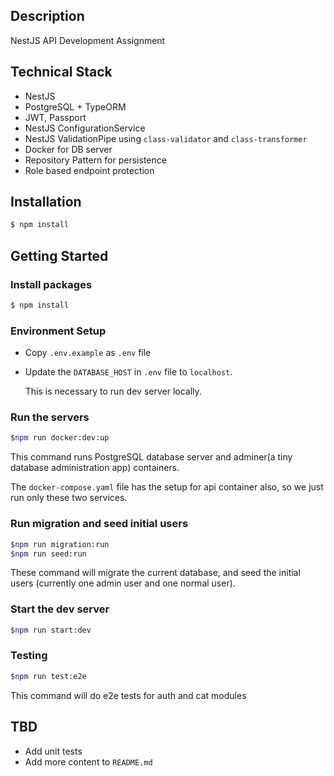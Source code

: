 
## Description
NestJS API Development Assignment


## Technical Stack

- NestJS
- PostgreSQL + TypeORM
- JWT, Passport
- NestJS ConfigurationService
- NestJS ValidationPipe using `class-validator` and `class-transformer`
- Docker for DB server
- Repository Pattern for persistence
- Role based endpoint protection


## Installation

```bash
$ npm install
```

## Getting Started

### Install packages
```bash
$ npm install
```

### Environment Setup

- Copy `.env.example` as `.env` file

- Update the `DATABASE_HOST` in `.env` file to `localhost`.

  This is necessary to run dev server locally.

### Run the servers

```bash
$npm run docker:dev:up
```

This command runs PostgreSQL database server and adminer(a tiny database administration app) containers.

The `docker-compose.yaml` file has the setup for api container also, so we just run only these two services.


### Run migration and seed initial users

```bash
$npm run migration:run
$npm run seed:run
```

These command will migrate the current database, and seed the initial users (currently one admin user and one normal user).

### Start the dev server

```bash
$npm run start:dev
```


### Testing
```bash
$npm run test:e2e
```

This command will do e2e tests for auth and cat modules

## TBD

- Add unit tests
- Add more content to `README.md`